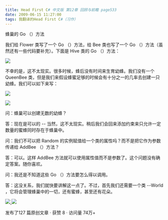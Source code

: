```yaml
---
title: Head First C# 中文版 第12章 回顾与前瞻 page533
date: 2009-06-15 11:27:00
tags: 我翻译的Head First C#（习作）
---
```

蜂巢的  Go  （）方法

  

我们给  Flower  类写了一个  Go  （）方法，给  Bee  类也写了一个  Go  （）方法（虽然还有一些代码要补充）。下面是  Hive
类的  Go  （）方法：

  

![](https://p-blog.csdn.net/images/p_blog_csdn_net/cuipengfei1/EntryImages/20090615/2009-06-15_10-55-05.jpg)

不幸的是，这不太现实。很多时候，蜂后没有时间来生育幼蜂。我们没有一个  QueenBee
类，但是我们来假设蜂蜜足够的时候会有十分之一的几率去创建一只幼蜂。我们可以如下来写：

  

![](https://p-blog.csdn.net/images/p_blog_csdn_net/cuipengfei1/EntryImages/20090615/2009-06-15_11-04-31.jpg)

![](https://p-blog.csdn.net/images/p_blog_csdn_net/cuipengfei1/EntryImages/20090615/2009-06-15_11-06-50.jpg)

问：蜂巢可以创建无数的幼蜂？

  

答：现在是可以的  \--  当然，这不太现实。稍后我们会回来添加约束来只允许一定数量的蜜蜂同时存在于蜂巢中。

  

问：我们不可以把  Random  的实例赋值给一个类的属性吗？而不是把它作为参数传递给  AddBee  （）方法？

  

答：可以。这样  AddBee  方法就可以使用属性值而不是参数了。这个问题没有确定答案。随你喜欢。

  

问：我还是不知道这些  Go  （）方法要怎么得以调用。

  

答：这没关系，我们就快要讲解这一点了。不过，首先我们还需要一个类  \--World  ，它将会管理蜂巢中的一切，还有蜜蜂，甚至还有花朵。

  

  



[ ![](https://profile.csdnimg.cn/5/2/5/3_cuipengfei1)
![](https://g.csdnimg.cn/static/user-reg-year/1x/11.png)
](https://blog.csdn.net/cuipengfei1)



发布了127 篇原创文章  ·  获赞 8  ·  访问量 74万+

